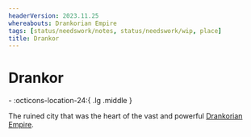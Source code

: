 ```yaml
---
headerVersion: 2023.11.25
whereabouts: Drankorian Empire
tags: [status/needswork/notes, status/needswork/wip, place]
title: Drankor
---
```

# Drankor
<div class="grid cards ext-narrow-margin ext-one-column" markdown>
-    :octicons-location-24:{ .lg .middle }   
</div>


The ruined city that was the heart of the vast and powerful [Drankorian Empire](<./drankorian-empire.md>). 

